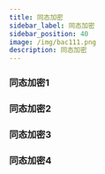 ```yaml
---
title: 同态加密
sidebar_label: 同态加密
sidebar_position: 40
image: /img/bac111.png
description: 同态加密
---
```


### 同态加密1

### 同态加密2

### 同态加密3

### 同态加密4
